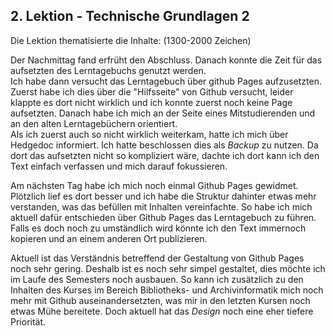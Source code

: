 ## 2. Lektion - Technische Grundlagen 2
Die Lektion thematisierte die Inhalte:  (1300-2000 Zeichen)  

Der Nachmittag fand erfrüht den Abschluss. Danach konnte die Zeit für das aufsetzten des Lerntagebuchs genutzt werden.  
Ich habe dann versucht das Lerntagebuch über github Pages aufzusetzten. Zuerst habe ich dies über die "Hilfsseite" von Github versucht, leider klappte es dort nicht wirklich und ich konnte zuerst noch keine Page aufsetzten. Danach habe ich mich an der Seite eines Mitstudierenden und an den alten Lerntagebüchern orientiert.  
Als ich zuerst auch so nicht wirklich weiterkam, hatte ich mich über Hedgedoc informiert. Ich hatte beschlossen dies als _Backup_ zu nutzen. Da dort das aufsetzten nicht so kompliziert wäre, dachte ich dort kann ich den Text einfach verfassen und mich darauf fokussieren.  

Am nächsten Tag habe ich mich noch einmal Github Pages gewidmet. Plötzlich lief es dort besser und ich habe die Struktur dahinter etwas mehr verstanden, was das befüllen mit Inhalten vereinfachte. So habe ich mich aktuell dafür entschieden über Github Pages das Lerntagebuch zu führen. Falls es doch noch zu umständlich wird könnte ich den Text immernoch kopieren und an einem anderen Ort publizieren.  

Aktuell ist das Verständnis betreffend der Gestaltung von Github Pages noch sehr gering. Deshalb ist es noch sehr simpel gestaltet, dies möchte ich im Laufe des Semesters noch ausbauen. So kann ich zusätzlich zu den Inhalten des Kurses im Bereich Bibliotheks- und Archivinformatik mich noch mehr mit Github auseinandersetzten, was mir in den letzten Kursen noch etwas Mühe bereitete. Doch aktuell hat das _Design_ noch eine eher tiefere Priorität.
